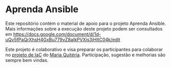 # Aprenda Ansible

Este repositório contém o material de apoio para o projeto Aprenda Ansible. Mais informações sobre a execução deste projeto podem ser consultados em https://docs.google.com/document/d/1d-uQv5fPaQrXhsH4GxBu779vZ8aIkPVXis3jHltC04k/edit

Este projeto é colaborativo e visa preparar os participantes para colaborar no [projeto de IaC](https://github.com/DadosAbertosDeFeira/iac) do [Maria Quitéria](https://github.com/DadosAbertosDeFeira/maria-quiteria). Participação, sugestão e melhorias são sempre bem vindas.